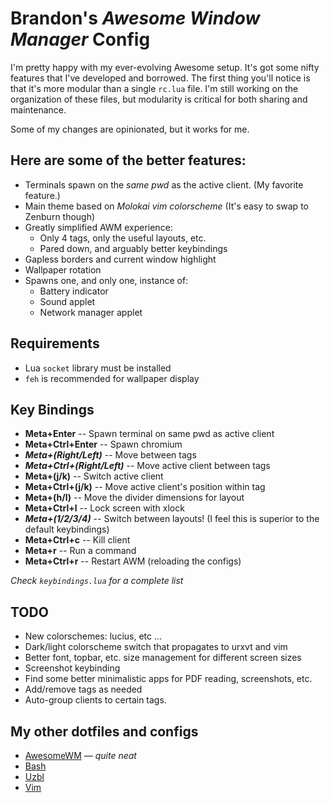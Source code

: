 Brandon's *Awesome Window Manager* Config
=========================================
I'm pretty happy with my ever-evolving Awesome setup. It's got some
nifty features that I've developed and borrowed. The first thing you'll
notice is that it's more modular than a single `rc.lua` file. I'm still
working on the organization of these files, but modularity is critical 
for both sharing and maintenance.

Some of my changes are opinionated, but it works for me. 

Here are some of the better features:
-------------------------------------
* Terminals spawn on the *same pwd* as the active client. 
  (My favorite feature.)
* Main theme based on *Molokai vim colorscheme* 
  (It's easy to swap to Zenburn though)
* Greatly simplified AWM experience: 
	* Only 4 tags, only the useful layouts, etc.
	* Pared down, and arguably better keybindings 
* Gapless borders and current window highlight
* Wallpaper rotation
* Spawns one, and only one, instance of: 
	* Battery indicator
	* Sound applet 
	* Network manager applet

Requirements
------------
* Lua `socket` library must be installed
* `feh` is recommended for wallpaper display

Key Bindings
------------
* **Meta+Enter** -- Spawn terminal on same pwd as active client
* **Meta+Ctrl+Enter** -- Spawn chromium
* ***Meta+(Right/Left)*** -- Move between tags
* ***Meta+Ctrl+(Right/Left)*** -- Move active client between tags
* **Meta+(j/k)** -- Switch active client
* **Meta+Ctrl+(j/k)** -- Move active client's position within tag
* **Meta+(h/l)** -- Move the divider dimensions for layout
* **Meta+Ctrl+l** -- Lock screen with xlock
* ***Meta+(1/2/3/4)*** -- Switch between layouts! (I feel this is 
  superior to the default keybindings)
* **Meta+Ctrl+c** -- Kill client
* **Meta+r** -- Run a command
* **Meta+Ctrl+r** -- Restart AWM (reloading the configs)

*Check `keybindings.lua` for a complete list*

TODO
----
* New colorschemes: lucius, etc ...
* Dark/light colorscheme switch that propagates to urxvt and vim
* Better font, topbar, etc. size management for different screen sizes
* Screenshot keybinding
* Find some better minimalistic apps for PDF reading, screenshots, etc.
* Add/remove tags as needed
* Auto-group clients to certain tags.

My other dotfiles and configs
-----------------------------
* [AwesomeWM](https://github.com/echelon/dotfiles-awesome) *&mdash; quite neat*
* [Bash](https://github.com/echelon/dotfiles-bash)
* [Uzbl](https://github.com/echelon/dotfiles-uzbl)
* [Vim](https://github.com/echelon/dotfiles-vim)

